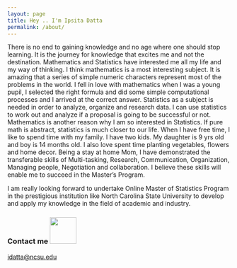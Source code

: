 ```yaml
---
layout: page
title: Hey .. I'm Ipsita Datta
permalink: /about/
---
```

There is no end to gaining knowledge and no age where one should stop learning. It is the
journey for knowledge that excites me and not the destination.
Mathematics and Statistics have interested me all my life and my way of thinking. I think
mathematics is a most interesting subject. It is amazing that a series of simple numeric characters
represent most of the problems in the world. I fell in love with mathematics when I was a young
pupil, I selected the right formula and did some simple computational processes and I arrived at
the correct answer.
Statistics as a subject is needed in order to analyze, organize and research data. I can
use statistics to work out and analyze if a proposal is going to be successful or not.
Mathematics is another reason why I am so interested in Statistics. If pure math is abstract,
statistics is much closer to our life.
When I have free time, I like to spend time with my family. I have two kids. My daughter is 9 yrs old 
and boy is 14 months old. I also love spent time planting vegetables, flowers and home decor.
Being a stay at home Mom, I have demonstrated the transferable skills of Multi-tasking,
Research, Communication, Organization, Managing people, Negotiation and collaboration. I
believe these skills will enable me to succeed in the Master’s Program. 

I am really looking forward to undertake Online Master of Statistics Program in the prestigious
institution like North Carolina State University to develop and apply my knowledge in the field
of academic and industry.




### Contact me  <img src="https://user-images.githubusercontent.com/89056573/130389948-78c56477-334a-4f84-9e9e-8fa7e52d6ac9.jpeg" width="60" height="60" >



[idatta@ncsu.edu](mailto:idatta@ncsu.edu)
